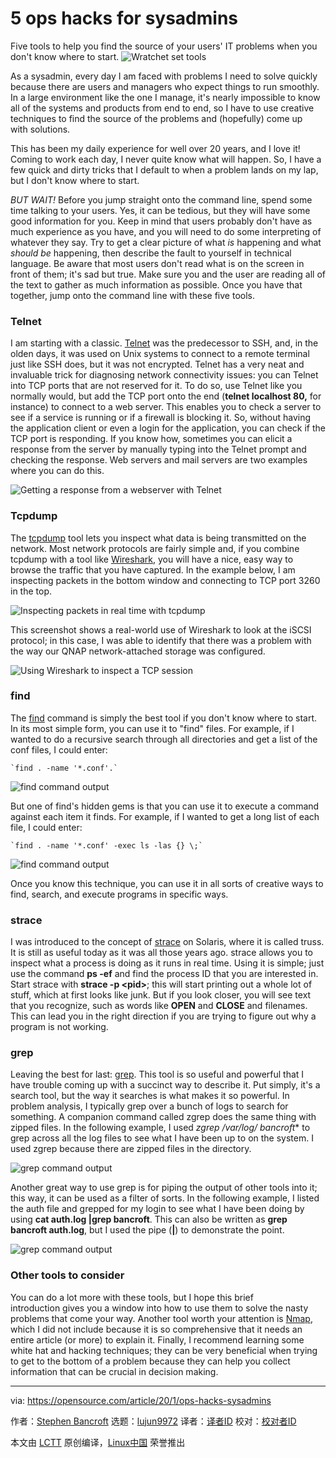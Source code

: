 [#]: collector: (lujun9972)
[#]: translator: ( )
[#]: reviewer: ( )
[#]: publisher: ( )
[#]: url: ( )
[#]: subject: (5 ops hacks for sysadmins)
[#]: via: (https://opensource.com/article/20/1/ops-hacks-sysadmins)
[#]: author: (Stephen Bancroft https://opensource.com/users/stevereaver)

5 ops hacks for sysadmins
======
Five tools to help you find the source of your users' IT problems when
you don't know where to start.
![Wratchet set tools][1]

As a sysadmin, every day I am faced with problems I need to solve quickly because there are users and managers who expect things to run smoothly. In a large environment like the one I manage, it's nearly impossible to know all of the systems and products from end to end, so I have to use creative techniques to find the source of the problems and (hopefully) come up with solutions.

This has been my daily experience for well over 20 years, and I love it! Coming to work each day, I never quite know what will happen. So, I have a few quick and dirty tricks that I default to when a problem lands on my lap, but I don't know where to start.

_BUT WAIT!_ Before you jump straight onto the command line, spend some time talking to your users. Yes, it can be tedious, but they will have some good information for you. Keep in mind that users probably don't have as much experience as you have, and you will need to do some interpreting of whatever they say. Try to get a clear picture of what _is_ happening and what _should be_ happening, then describe the fault to yourself in technical language. Be aware that most users don't read what is on the screen in front of them; it's sad but true. Make sure you and the user are reading all of the text to gather as much information as possible. Once you have that together, jump onto the command line with these five tools.

### Telnet

I am starting with a classic. [Telnet][2] was the predecessor to SSH, and, in the olden days, it was used on Unix systems to connect to a remote terminal just like SSH does, but it was not encrypted. Telnet has a very neat and invaluable trick for diagnosing network connectivity issues: you can Telnet into TCP ports that are not reserved for it. To do so, use Telnet like you normally would, but add the TCP port onto the end (**telnet localhost 80,** for instance) to connect to a web server. This enables you to check a server to see if a service is running or if a firewall is blocking it. So, without having the application client or even a login for the application, you can check if the TCP port is responding. If you know how, sometimes you can elicit a response from the server by manually typing into the Telnet prompt and checking the response. Web servers and mail servers are two examples where you can do this.

![Getting a response from a webserver with Telnet][3]

### Tcpdump

The [tcpdump][4] tool lets you inspect what data is being transmitted on the network. Most network protocols are fairly simple and, if you combine tcpdump with a tool like [Wireshark][5], you will have a nice, easy way to browse the traffic that you have captured. In the example below, I am inspecting packets in the bottom window and connecting to TCP port 3260 in the top.

![Inspecting packets in real time with tcpdump][6]

This screenshot shows a real-world use of Wireshark to look at the iSCSI protocol; in this case, I was able to identify that there was a problem with the way our QNAP network-attached storage was configured.

![Using Wireshark to inspect a TCP session][7]

### find

The [find][8] command is simply the best tool if you don't know where to start. In its most simple form, you can use it to "find" files. For example, if I wanted to do a recursive search through all directories and get a list of the conf files, I could enter:


```
`find . -name '*.conf'.`
```

![find command output][9]

But one of find's hidden gems is that you can use it to execute a command against each item it finds. For example, if I wanted to get a long list of each file, I could enter:


```
`find . -name '*.conf' -exec ls -las {} \;`
```

![find command output][10]

Once you know this technique, you can use it in all sorts of creative ways to find, search, and execute programs in specific ways.

### strace

I was introduced to the concept of [strace][11] on Solaris, where it is called truss. It is still as useful today as it was all those years ago. strace allows you to inspect what a process is doing as it runs in real time. Using it is simple; just use the command **ps -ef** and find the process ID that you are interested in. Start strace with **strace -p &lt;pid&gt;**; this will start printing out a whole lot of stuff, which at first looks like junk. But if you look closer, you will see text that you recognize, such as words like **OPEN** and **CLOSE** and filenames. This can lead you in the right direction if you are trying to figure out why a program is not working.

### grep

Leaving the best for last: [grep][12]. This tool is so useful and powerful that I have trouble coming up with a succinct way to describe it. Put simply, it's a search tool, but the way it searches is what makes it so powerful. In problem analysis, I typically grep over a bunch of logs to search for something. A companion command called zgrep does the same thing with zipped files. In the following example, I used **zgrep /var/log/* bancroft** to grep across all the log files to see what I have been up to on the system. I used zgrep because there are zipped files in the directory.

![grep command output][13]

Another great way to use grep is for piping the output of other tools into it; this way, it can be used as a filter of sorts. In the following example, I listed the auth file and grepped for my login to see what I have been doing by using **cat auth.log |grep bancroft**. This can also be written as **grep bancroft auth.log**, but I used the pipe (**|**) to demonstrate the point.

![grep command output][14]

### Other tools to consider

You can do a lot more with these tools, but I hope this brief introduction gives you a window into how to use them to solve the nasty problems that come your way. Another tool worth your attention is [Nmap][15], which I did not include because it is so comprehensive that it needs an entire article (or more) to explain it. Finally, I recommend learning some white hat and hacking techniques; they can be very beneficial when trying to get to the bottom of a problem because they can help you collect information that can be crucial in decision making.

--------------------------------------------------------------------------------

via: https://opensource.com/article/20/1/ops-hacks-sysadmins

作者：[Stephen Bancroft][a]
选题：[lujun9972][b]
译者：[译者ID](https://github.com/译者ID)
校对：[校对者ID](https://github.com/校对者ID)

本文由 [LCTT](https://github.com/LCTT/TranslateProject) 原创编译，[Linux中国](https://linux.cn/) 荣誉推出

[a]: https://opensource.com/users/stevereaver
[b]: https://github.com/lujun9972
[1]: https://opensource.com/sites/default/files/styles/image-full-size/public/lead-images/tools_osyearbook2016_sysadmin_cc.png?itok=Y1AHCKI4 (Wratchet set tools)
[2]: https://en.wikipedia.org/wiki/Telnet
[3]: https://opensource.com/sites/default/files/uploads/telnet_1.png (Getting a response from a webserver with Telnet)
[4]: https://www.tcpdump.org/
[5]: https://www.wireshark.org/
[6]: https://opensource.com/sites/default/files/uploads/tcpdump_1.png (Inspecting packets in real time with tcpdump)
[7]: https://opensource.com/sites/default/files/uploads/tcpdump_2.png (Using Wireshark to inspect a TCP session)
[8]: https://en.wikipedia.org/wiki/Find_%28Unix%29
[9]: https://opensource.com/sites/default/files/uploads/find_1_0.png (find command output)
[10]: https://opensource.com/sites/default/files/uploads/find_2.png (find command output)
[11]: https://strace.io/
[12]: https://en.wikipedia.org/wiki/Grep
[13]: https://opensource.com/sites/default/files/uploads/grep_1.png (grep command output)
[14]: https://opensource.com/sites/default/files/uploads/grep_2.png (grep command output)
[15]: https://nmap.org/
